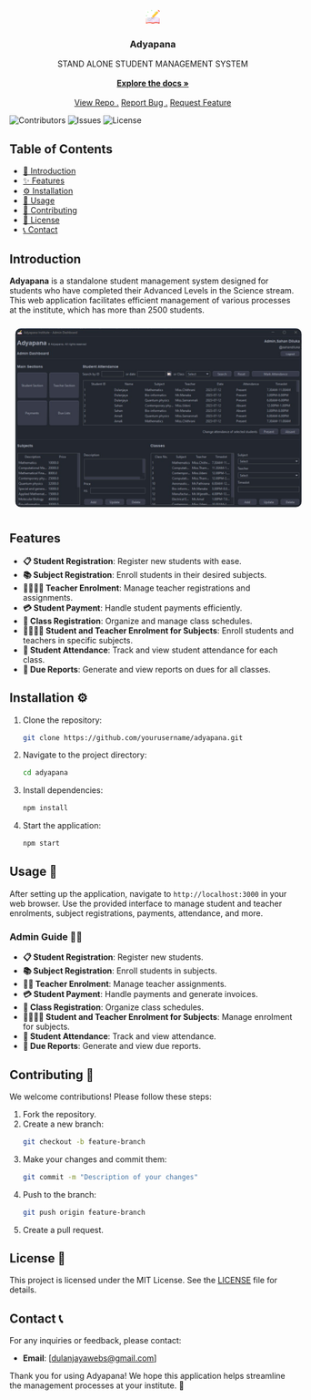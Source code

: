 <br/>
<div align="center">
<a href="https://github.com/dulanjayabhanu/Adyapana/">
<img src="assets/logo.png" alt="Logo" width="24" height="24">
</a>
<h3 align="center">Adyapana</h3>
<p align="center">
STAND ALONE STUDENT MANAGEMENT SYSTEM
<br/>
<br/>
<a href="https://github.com/dulanjayabhanu/Adyapana/"><strong>Explore the docs »</strong></a>
<br/>
<br/>
<a href="https://github.com/dulanjayabhanu/Adyapana/">View Repo .</a>  
<a href="https://github.com/dulanjayabhanu/Adyapana/issues/new?labels=bug&amp;template=bug_report.md">Report Bug .</a>
<a href="https://github.com/dulanjayabhanu/Adyapana/issues/new?labels=enhancement&amp;&template=feature_request.md">Request Feature</a>
</p>
</div>

![Contributors](https://img.shields.io/github/contributors/dulanjayabhanu/Adyapana?color=dark-green) ![Issues](https://img.shields.io/github/issues/dulanjayabhanu/Adyapana) ![License](https://img.shields.io/github/license/dulanjayabhanu/Adyapana)

## Table of Contents

- [📖 Introduction](#introduction)
- [✨ Features](#features)
- [⚙️ Installation](#installation)
- [🚀 Usage](#usage)
- [🤝 Contributing](#contributing)
- [📜 License](#license)
- [📞 Contact](#contact)

## Introduction

**Adyapana** is a standalone student management system designed for students who have completed their Advanced Levels in the Science stream. This web application facilitates efficient management of various processes at the institute, which has more than 2500 students.

<div>
  <img src="assets/admin_dashboard.jpg" alt="Admin Dashboard" style="border-radius: 10px; margin: 10px;">
</div>

## Features

- **📋 Student Registration**: Register new students with ease.
- **📚 Subject Registration**: Enroll students in their desired subjects.
- **👩‍🏫👨‍🏫 Teacher Enrolment**: Manage teacher registrations and assignments.
- **💳 Student Payment**: Handle student payments efficiently.
- **🏫 Class Registration**: Organize and manage class schedules.
- **👨‍🎓👩‍🎓 Student and Teacher Enrolment for Subjects**: Enroll students and teachers in specific subjects.
- **📅 Student Attendance**: Track and view student attendance for each class.
- **📑 Due Reports**: Generate and view reports on dues for all classes.

## Installation ⚙️

1. Clone the repository:
   ```bash
   git clone https://github.com/yourusername/adyapana.git
2. Navigate to the project directory:
   ```bash
   cd adyapana
3. Install dependencies:
    ```bash
   npm install
4. Start the application:
    ```bash
   npm start

## Usage 🚀

After setting up the application, navigate to `http://localhost:3000` in your web browser. Use the provided interface to manage student and teacher enrolments, subject registrations, payments, attendance, and more.

### Admin Guide 👨‍💼

- **📋 Student Registration**: Register new students.
- **📚 Subject Registration**: Enroll students in subjects.
- **👩‍🏫 Teacher Enrolment**: Manage teacher assignments.
- **💳 Student Payment**: Handle payments and generate invoices.
- **🏫 Class Registration**: Organize class schedules.
- **👨‍🎓👩‍🎓 Student and Teacher Enrolment for Subjects**: Manage enrolment for subjects.
- **📅 Student Attendance**: Track and view attendance.
- **📑 Due Reports**: Generate and view due reports.

## Contributing 🤝

We welcome contributions! Please follow these steps:

1. Fork the repository.
2. Create a new branch:
   ```bash
   git checkout -b feature-branch
3. Make your changes and commit them:
   ```bash
   git commit -m "Description of your changes"
4. Push to the branch:
    ```bash
   git push origin feature-branch
5. Create a pull request.

## License 📜

This project is licensed under the MIT License. See the [LICENSE](LICENSE) file for details.

## Contact 📞

For any inquiries or feedback, please contact:

- **Email**: [dulanjayawebs@gmail.com]

Thank you for using Adyapana! We hope this application helps streamline the management processes at your institute. 🎒
